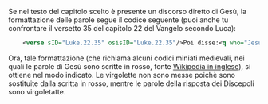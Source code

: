 Se nel testo del capitolo scelto è presente un discorso diretto di Gesù, la formattazione delle parole segue il codice seguente
(puoi anche tu confrontare il versetto 35 del capitolo 22 del Vangelo secondo Luca):

```xml
    <verse sID="Luke.22.35" osisID="Luke.22.35"/>Poi disse:<q who="Jesus">Quando vi ho mandato senza borsa, né bisaccia, né sandali, vi è forse mancato qualcosa?</q>. Risposero: "Nulla".<verse eID="Luke.22.35"/>
```
    
Ora, tale formattazione (che richiama alcuni codici miniati medievali, nei quali le parole di Gesù sono scritte in rosso, fonte [Wikipedia in inglese](https://en.wikipedia.org/wiki/Red_letter_edition)),
si ottiene nel modo indicato. Le virgolette non sono messe poichè sono sostituite dalla scritta in rosso, mentre le parole della risposta dei Discepoli sono virgoletatte.
